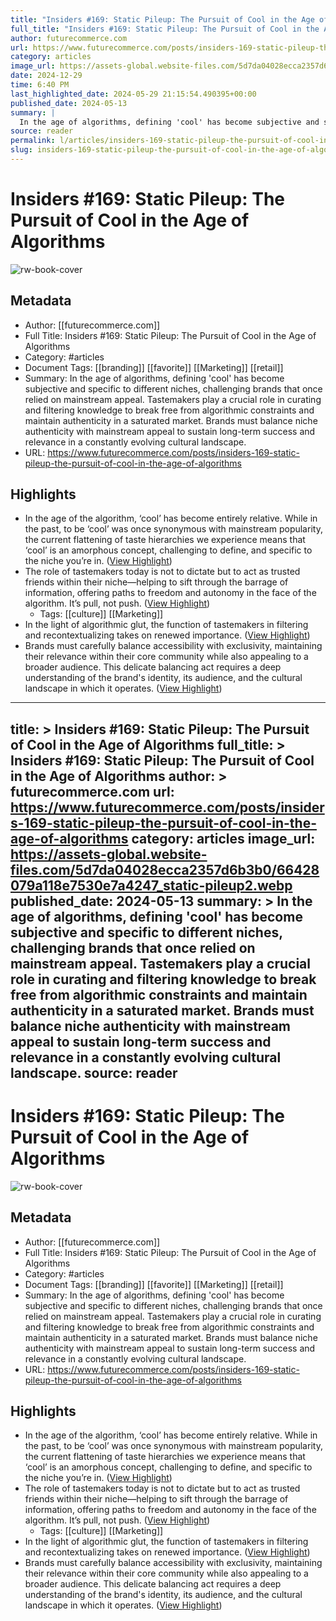 ```yaml
---
title: "Insiders #169: Static Pileup: The Pursuit of Cool in the Age of Algorithms"
full_title: "Insiders #169: Static Pileup: The Pursuit of Cool in the Age of Algorithms"
author: futurecommerce.com
url: https://www.futurecommerce.com/posts/insiders-169-static-pileup-the-pursuit-of-cool-in-the-age-of-algorithms
category: articles
image_url: https://assets-global.website-files.com/5d7da04028ecca2357d6b3b0/66428079a118e7530e7a4247_static-pileup2.webp
date: 2024-12-29
time: 6:40 PM
last_highlighted_date: 2024-05-29 21:15:54.490395+00:00
published_date: 2024-05-13
summary: |
  In the age of algorithms, defining 'cool' has become subjective and specific to different niches, challenging brands that once relied on mainstream appeal. Tastemakers play a crucial role in curating and filtering knowledge to break free from algorithmic constraints and maintain authenticity in a saturated market. Brands must balance niche authenticity with mainstream appeal to sustain long-term success and relevance in a constantly evolving cultural landscape.
source: reader
permalink: l/articles/insiders-169-static-pileup-the-pursuit-of-cool-in-the-age-of-algorithms
slug: insiders-169-static-pileup-the-pursuit-of-cool-in-the-age-of-algorithms
---
```

# Insiders #169: Static Pileup: The Pursuit of Cool in the Age of Algorithms

![rw-book-cover](https://assets-global.website-files.com/5d7da04028ecca2357d6b3b0/66428079a118e7530e7a4247_static-pileup2.webp)

## Metadata
- Author: [[futurecommerce.com]]
- Full Title: Insiders #169: Static Pileup: The Pursuit of Cool in the Age of Algorithms
- Category: #articles
- Document Tags: [[branding]] [[favorite]] [[Marketing]] [[retail]] 
- Summary: In the age of algorithms, defining 'cool' has become subjective and specific to different niches, challenging brands that once relied on mainstream appeal. Tastemakers play a crucial role in curating and filtering knowledge to break free from algorithmic constraints and maintain authenticity in a saturated market. Brands must balance niche authenticity with mainstream appeal to sustain long-term success and relevance in a constantly evolving cultural landscape.
- URL: https://www.futurecommerce.com/posts/insiders-169-static-pileup-the-pursuit-of-cool-in-the-age-of-algorithms

## Highlights
- In the age of the algorithm, ‘cool’ has become entirely relative. While in the past, to be ‘cool’ was once synonymous with mainstream popularity, the current flattening of taste hierarchies we experience means that ‘cool’ is an amorphous concept, challenging to define, and specific to the niche you’re in. ([View Highlight](https://read.readwise.io/read/01hz1yntht8k574g76bkvdebng))
- The role of tastemakers today is not to dictate but to act as trusted friends within their niche—helping to sift through the barrage of information, offering paths to freedom and autonomy in the face of the algorithm. It’s pull, not push. ([View Highlight](https://read.readwise.io/read/01hz1yv62zwfnhdfae693ay9hw))
    - Tags: [[culture]] [[Marketing]] 
- In the light of algorithmic glut, the function of tastemakers in filtering and recontextualizing takes on renewed importance. ([View Highlight](https://read.readwise.io/read/01hz1yy3b0za2jj0tjkfrfptax))
- Brands must carefully balance accessibility with exclusivity, maintaining their relevance within their core community while also appealing to a broader audience. This delicate balancing act requires a deep understanding of the brand's identity, its audience, and the cultural landscape in which it operates. ([View Highlight](https://read.readwise.io/read/01hz1z1ywnm26axgqc2q0p5gzb))


---
title: >
  Insiders #169: Static Pileup: The Pursuit of Cool in the Age of Algorithms
full_title: >
  Insiders #169: Static Pileup: The Pursuit of Cool in the Age of Algorithms
author: >
  futurecommerce.com
url: https://www.futurecommerce.com/posts/insiders-169-static-pileup-the-pursuit-of-cool-in-the-age-of-algorithms
category: articles
image_url: https://assets-global.website-files.com/5d7da04028ecca2357d6b3b0/66428079a118e7530e7a4247_static-pileup2.webp
published_date: 2024-05-13
summary: >
  In the age of algorithms, defining 'cool' has become subjective and specific to different niches, challenging brands that once relied on mainstream appeal. Tastemakers play a crucial role in curating and filtering knowledge to break free from algorithmic constraints and maintain authenticity in a saturated market. Brands must balance niche authenticity with mainstream appeal to sustain long-term success and relevance in a constantly evolving cultural landscape.
source: reader
---
# Insiders #169: Static Pileup: The Pursuit of Cool in the Age of Algorithms

![rw-book-cover](https://assets-global.website-files.com/5d7da04028ecca2357d6b3b0/66428079a118e7530e7a4247_static-pileup2.webp)

## Metadata
- Author: [[futurecommerce.com]]
- Full Title: Insiders #169: Static Pileup: The Pursuit of Cool in the Age of Algorithms
- Category: #articles
- Document Tags: [[branding]] [[favorite]] [[Marketing]] [[retail]] 
- Summary: In the age of algorithms, defining 'cool' has become subjective and specific to different niches, challenging brands that once relied on mainstream appeal. Tastemakers play a crucial role in curating and filtering knowledge to break free from algorithmic constraints and maintain authenticity in a saturated market. Brands must balance niche authenticity with mainstream appeal to sustain long-term success and relevance in a constantly evolving cultural landscape.
- URL: https://www.futurecommerce.com/posts/insiders-169-static-pileup-the-pursuit-of-cool-in-the-age-of-algorithms

## Highlights
- In the age of the algorithm, ‘cool’ has become entirely relative. While in the past, to be ‘cool’ was once synonymous with mainstream popularity, the current flattening of taste hierarchies we experience means that ‘cool’ is an amorphous concept, challenging to define, and specific to the niche you’re in. ([View Highlight](https://read.readwise.io/read/01hz1yntht8k574g76bkvdebng))
- The role of tastemakers today is not to dictate but to act as trusted friends within their niche—helping to sift through the barrage of information, offering paths to freedom and autonomy in the face of the algorithm. It’s pull, not push. ([View Highlight](https://read.readwise.io/read/01hz1yv62zwfnhdfae693ay9hw))
    - Tags: [[culture]] [[Marketing]] 
- In the light of algorithmic glut, the function of tastemakers in filtering and recontextualizing takes on renewed importance. ([View Highlight](https://read.readwise.io/read/01hz1yy3b0za2jj0tjkfrfptax))
- Brands must carefully balance accessibility with exclusivity, maintaining their relevance within their core community while also appealing to a broader audience. This delicate balancing act requires a deep understanding of the brand's identity, its audience, and the cultural landscape in which it operates. ([View Highlight](https://read.readwise.io/read/01hz1z1ywnm26axgqc2q0p5gzb))


